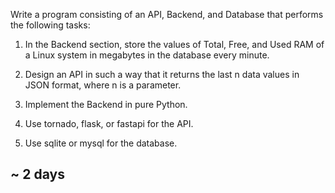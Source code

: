 Write a program consisting of an API, Backend, and Database that performs the following tasks:
1. In the Backend section, store the values of Total, Free, and Used RAM of a Linux system in megabytes in the database every minute.

2. Design an API in such a way that it returns the last n data values in JSON format, where n is a parameter.

3. Implement the Backend in pure Python.

4. Use tornado, flask, or fastapi for the API.

5. Use sqlite or mysql for the database.

## ~ 2 days
